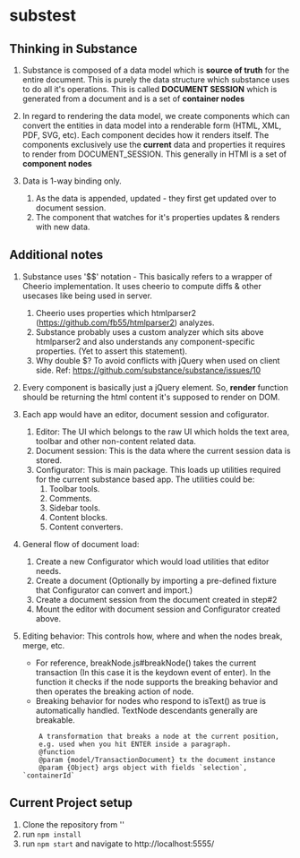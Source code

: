 # substest

## Thinking in Substance

1. Substance is composed of a data model which is **source of truth** for the entire document. This is purely the data structure which substance uses to do all it's operations. This is called **DOCUMENT SESSION** which is generated from a document and is a set of **container nodes**

2. In regard to rendering the data model, we create components which can convert the entities in data model into a renderable form (HTML, XML, PDF, SVG, etc). Each component decides how it renders itself. The components exclusively use the **current** data and properties it requires to render from DOCUMENT_SESSION. This generally in HTMl is a set of **component nodes**

3. Data is 1-way binding only.
    1. As the data is appended, updated - they first get updated over to document session. 
    1. The component that watches for it's properties updates & renders with new data.


## Additional notes

1. Substance uses '$$' notation - This basically refers to a wrapper of Cheerio implementation. It uses cheerio to compute diffs & other usecases like being used in server.
    1. Cheerio uses properties which htmlparser2 (https://github.com/fb55/htmlparser2) analyzes.
    2. Substance probably uses a custom analyzer which sits above htmlparser2 and also understands any component-specific properties. (Yet to assert this statement). 
    1. Why double $? To avoid conflicts with jQuery when used on client side. Ref: https://github.com/substance/substance/issues/10
    
1. Every component is basically just a jQuery element. So, **render** function should be returning the html content it's supposed to render on DOM.

1. Each app would have an editor, document session and cofigurator.
    1. Editor: The UI which belongs to the raw UI which holds the text area, toolbar and other non-content related data.
    2. Document session: This is the data where the current session data is stored.
    3. Configurator: This is main package. This loads up utilities required for the current substance based app. The utilities could be:
        1. Toolbar tools.
        1. Comments.
        1. Sidebar tools.
        1. Content blocks.
        1. Content converters.
1. General flow of document load: 
    1. Create a new Configurator which would load utilities that editor needs.
    1. Create a document (Optionally by importing a pre-defined fixture that Configurator can convert and import.)
    1. Create a document session from the document created in step#2
    1. Mount the editor with document session and Configurator created above.
1. Editing behavior: This controls how, where and when the nodes break, merge, etc.
    * For reference, breakNode.js#breakNode() takes the current transaction (In this case it is the keydown event of enter). In the function it checks if the node supports the breaking behavior and then operates the breaking action of node.
    * Breaking behavior for nodes who respond to isText() as true is automatically handled. TextNode descendants generally are breakable.
    ```
        A transformation that breaks a node at the current position,
        e.g. used when you hit ENTER inside a paragraph.
        @function
        @param {model/TransactionDocument} tx the document instance
        @param {Object} args object with fields `selection`, `containerId`
    ```

## Current Project setup

1. Clone the repository from ''
1. run ```npm install```
1. run ```npm start``` and navigate to http://localhost:5555/